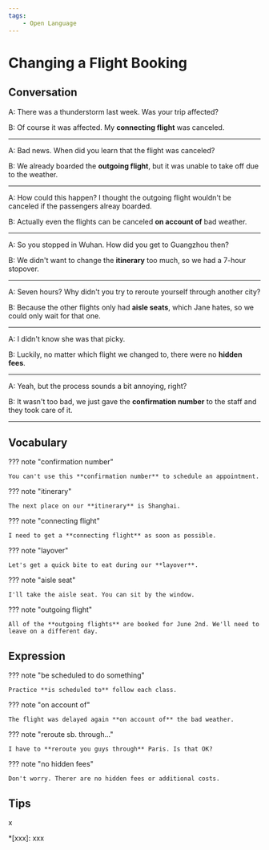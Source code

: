 ```yaml
---
tags:
    - Open Language
---
```


# Changing a Flight Booking

## Conversation

A: There was a thunderstorm last week. Was your trip affected?

B: Of course it was affected. My **connecting flight** was canceled.

---

A: Bad news. When did you learn that the flight was canceled?

B: We already boarded the **outgoing flight**, but it was unable to take off due to the weather.

---

A: How could this happen? I thought the outgoing flight wouldn't be canceled if the passengers alreay boarded.

B: Actually even the flights can be canceled **on account of** bad weather.

---

A: So you stopped in Wuhan. How did you get to Guangzhou then?

B: We didn't want to change the **itinerary** too much, so we had a 7-hour stopover.

---

A: Seven hours? Why didn't you try to reroute yourself through another city?

B: Because the other flights only had **aisle seats**, which Jane hates, so we could only wait for that one.

---

A: I didn't know she was that picky.

B: Luckily, no matter which flight we changed to, there were no **hidden fees**.

---

A: Yeah, but the process sounds a bit annoying, right?

B: It wasn't too bad, we just gave the **confirmation number** to the staff and they took care of it.

---

## Vocabulary

??? note "confirmation number"

    You can't use this **confirmation number** to schedule an appointment.

??? note "itinerary"

    The next place on our **itinerary** is Shanghai.

??? note "connecting flight"

    I need to get a **connecting flight** as soon as possible.

??? note "layover"

    Let's get a quick bite to eat during our **layover**.

??? note "aisle seat"

    I'll take the aisle seat. You can sit by the window.

??? note "outgoing flight"

    All of the **outgoing flights** are booked for June 2nd. We'll need to leave on a different day.

<!--
attention
done
-->

## Expression

??? note "be scheduled to do something"

    Practice **is scheduled to** follow each class.

??? note "on account of"

    The flight was delayed again **on account of** the bad weather.

??? note "reroute sb. through..."

    I have to **reroute you guys through** Paris. Is that OK?

??? note "no hidden fees"

    Don't worry. Therer are no hidden fees or additional costs.

## Tips

x

*[xxx]: xxx
